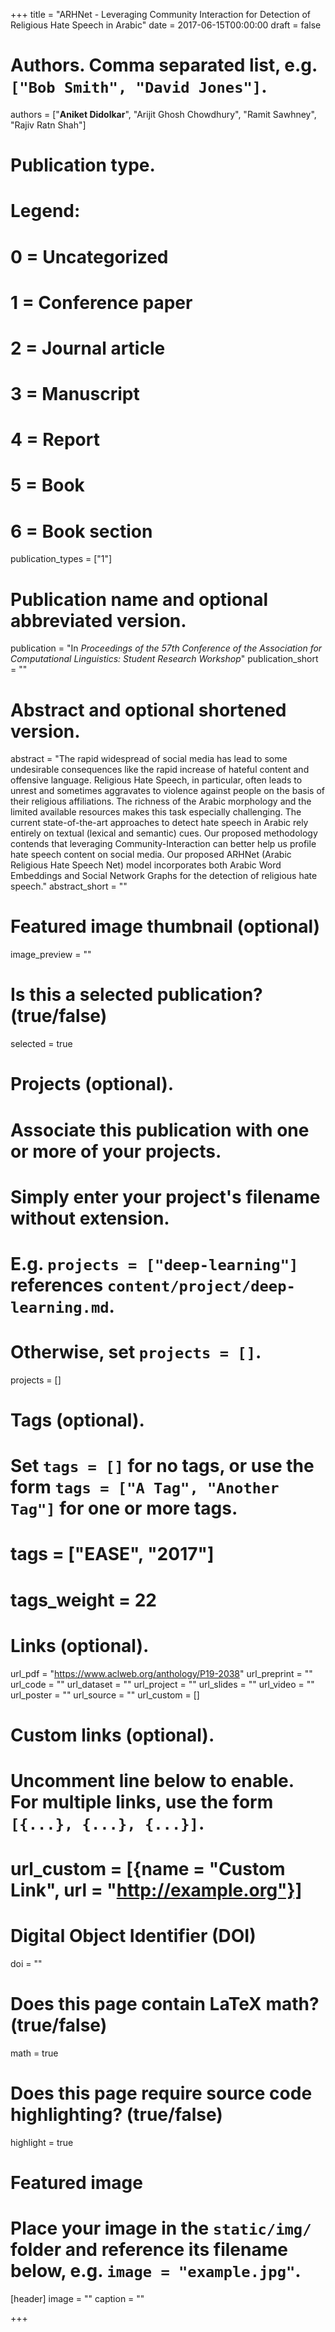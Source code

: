 +++
title = "ARHNet - Leveraging Community Interaction for Detection of Religious Hate Speech in Arabic"
date = 2017-06-15T00:00:00
draft = false

# Authors. Comma separated list, e.g. `["Bob Smith", "David Jones"]`.
authors = ["**Aniket Didolkar**", "Arijit Ghosh Chowdhury", "Ramit Sawhney", "Rajiv Ratn Shah"]

# Publication type.
# Legend:
# 0 = Uncategorized
# 1 = Conference paper
# 2 = Journal article
# 3 = Manuscript
# 4 = Report
# 5 = Book
# 6 = Book section
publication_types = ["1"]

# Publication name and optional abbreviated version.
publication =  "In *Proceedings of the 57th Conference of the Association for Computational Linguistics: Student Research Workshop*"
publication_short = ""

# Abstract and optional shortened version.
abstract = "The rapid widespread of social media has lead to some undesirable consequences like the rapid increase of hateful content and offensive language. Religious Hate Speech, in particular, often leads to unrest and sometimes aggravates to violence against people on the basis of their religious affiliations. The richness of the Arabic morphology and the limited available resources makes this task especially challenging. The current state-of-the-art approaches to detect hate speech in Arabic rely entirely on textual (lexical and semantic) cues. Our proposed methodology contends that leveraging Community-Interaction can better help us profile hate speech content on social media. Our proposed ARHNet (Arabic Religious Hate Speech Net) model incorporates both Arabic Word Embeddings and Social Network Graphs for the detection of religious hate speech."
abstract_short = ""

# Featured image thumbnail (optional)
image_preview = ""

# Is this a selected publication? (true/false)
selected = true

# Projects (optional).
#   Associate this publication with one or more of your projects.
#   Simply enter your project's filename without extension.
#   E.g. `projects = ["deep-learning"]` references `content/project/deep-learning.md`.
#   Otherwise, set `projects = []`.
projects = []

# Tags (optional).
#   Set `tags = []` for no tags, or use the form `tags = ["A Tag", "Another Tag"]` for one or more tags.
# tags = ["EASE", "2017"]
# tags_weight = 22

# Links (optional).
url_pdf = "https://www.aclweb.org/anthology/P19-2038"
url_preprint = ""
url_code = ""
url_dataset = ""
url_project = ""
url_slides = ""
url_video = ""
url_poster = ""
url_source = ""
url_custom = []


# Custom links (optional).
#   Uncomment line below to enable. For multiple links, use the form `[{...}, {...}, {...}]`.
# url_custom = [{name = "Custom Link", url = "http://example.org"}]

# Digital Object Identifier (DOI)
doi = ""

# Does this page contain LaTeX math? (true/false)
math = true

# Does this page require source code highlighting? (true/false)
highlight = true

# Featured image
# Place your image in the `static/img/` folder and reference its filename below, e.g. `image = "example.jpg"`.
[header]
image = ""
caption = ""

+++
